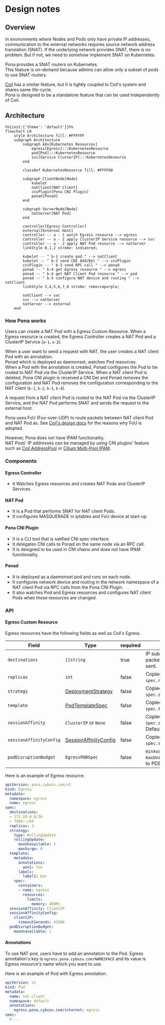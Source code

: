 # Design notes

## Overview

In environments where Nodes and Pods only have private IP addresses, communication to the external networks requires source network address translation (SNAT).
If the underlying network provides SNAT, there is no problem. But if not, we need to somehow implement SNAT on Kubernetes.

Pona provides a SNAT routers on Kubernetes.  
This feature is on-demand because admins can allow only a subset of pods to use SNAT routers.

[Coil](https://github.com/cybozu-go/coil) has a similar feature, but it is tightly coupled to Coil's system and shares same life-cycle.  
Pona is designed to be a standalone feature that can be used independently of Coil.

## Architecture

```mermaid
%%{init:{'theme': 'default'}}%%
flowchart LR
    style Architecture fill: #FFFFFF
    subgraph Architecture
        subgraph k8s[Kubernetes Resources]
            egress[Egress]:::KubernetesResource
            pod[Pod]:::KubernetesResource
            svc[Service ClusterIP]:::KubernetesResource
        end

        classDef KubernetesResource fill: #FFFF00

        subgraph ClientNode[Node]
            kubelet
            natClient[NAT Client]
            cniPlugin[Pona CNI Plugin]
            ponad[Ponad]
        end

        subgraph ServerNode[Node]
            natServer[NAT Pod]
        end

        controller[Egress Controller]
        external[External Host]
        controller -- a - 1 watch Egress resource --> egress
        controller -- a - 2 apply ClusterIP Service resource --> svc
        controller -- a - 2 apply NAT Pod resource --> natServer
        linkStyle 0,1,2 stroke: indianred;

        kubelet -- " b-1 create pod " --> natClient
        kubelet -- " b-2 send CNI Add/Del " --> cniPlugin
        cniPlugin -- " b-3 send RPC call " --> ponad
        ponad -- " b-4 get Egress resource " --> egress
        ponad -- " b-4 get NAT Client Pod resource " --> pod
        ponad -- " b-5 configure NAT device and routing " --> natClient
        linkStyle 3,4,5,6,7,8 stroke: rebeccapurple;

        natClient --> svc
        svc --> natServer
        natServer --> external
    end
```

### How Pona works

Users can create a NAT Pod with a Egress Custom Resource.
When a Egress resource is created, the Egress Controller creates a NAT Pod and a ClusterIP Service (`a-1`, `a-2`).

When a user want to send a request with NAT, the user creates a NAT client Pod with an annotation.  
Ponad which is deployed as daemonset, watches Pod resources.  
When a Pod with the annotation is created, Ponad configures the Pod to be routed to NAT Pod via the ClusterIP Service.
When a NAT client Pod is deleted, Pona CNI plugin is received a CNI Del and Ponad removes the configuration and NAT Pod removes the configuration corresponding to the NAT client (`b-1`, `b-2`, `b-3`, `b-4`).

A request from a NAT client Pod is routed to the NAT Pod via the ClusterIP Service, and the NAT Pod performs SNAT and sends the request to the external host.

Pona uses FoU (Foo-over-UDP) to route packets between NAT client Pod and NAT Pod as.
See [Coil's design docs](https://github.com/cybozu-go/coil/blob/main/docs/design.md#foo-over-udp-tunnel) for the reasons why FoU is adopted.

However, Pona does not have IPAM functionality.  
NAT Pods' IP addresses can be managed by using CNI plugins' feature such as [Coil AddressPool](https://github.com/cybozu-go/coil/blob/main/docs/usage.md#address-pools) or [Cilium Multi-Pool IPAM](https://docs.cilium.io/en/latest/network/concepts/ipam/multi-pool/).

### Components

#### Egress Controller
- It Watches Egress resources and creates NAT Pods and ClusterIP Services.

#### NAT Pod
- It is a Pod that performs SNAT for NAT client Pods.
- It configures MASQUERADE in iptables and FoU device at start-up

#### Pona CNI Plugin
- It is a CLI tool that is satified CNI spec interface.
- It delegates CNI calls to Ponad on the same node via an RPC call.
- It is designed to be used in CNI chains and does not have IPAM functionality.

#### Ponad
- It is deployed as a daemonset pod and runs on each node.
- It configures network device and routing in the network namespace of a NAT client Pod via RPC calls from the Pona CNI Plugin.
- It also watches Pod and Egress resources and configures NAT client Pods when those resources are changed.

### API 

#### Egress Custom Resource 

Egress resources have the following fields as well as Coil's Egress.

| Field                   | Type                      | required | Description                                                     |
|-------------------------|---------------------------|----------|-----------------------------------------------------------------|
| `destinations`          | `[]string`                | true     | IP subnets where the packets are SNATed and sent.               |
| `replicas`              | `int`                     | false    | Copied to Deployment's `spec.replicas`.  Default is 1.          |
| `strategy`              | [DeploymentStrategy][]    | false    | Copied to Deployment's `spec.strategy`.                         |
| `template`              | [PodTemplateSpec][]       | false    | Copied to Deployment's `spec.template`.                         |
| `sessionAffinity`       | `ClusterIP` or `None`     | false    | Copied to Service's `spec.sessionAffinity`.  Default is `None`. |
| `sessionAffinityConfig` | [SessionAffinityConfig][] | false    | Copied to Service's `spec.sessionAffinityConfig`.               |
| `podDisruptionBudget`   | `EgressPDBSpec`           | false    | `minAvailable` and `maxUnavailable` are copied to PDB's spec.   |

[DeploymentStrategy]: https://kubernetes.io/docs/reference/generated/kubernetes-api/v1.30/#deploymentstrategy-v1-apps
[PodTemplateSpec]: https://kubernetes.io/docs/reference/generated/kubernetes-api/v1.30/#podtemplatespec-v1-core
[SessionAffinityConfig]: https://kubernetes.io/docs/reference/generated/kubernetes-api/v1.30/#sessionaffinityconfig-v1-core


Here is an example of Egress resource.

```yaml
apiVersion: pona.cybozu.com/v1
kind: Egress
metadata:
  namespace: egress
  name: egress
spec:
  destinations:
  - 172.20.0.0/16
  - fd04::/64
  replicas: 3
  strategy:
    type: RollingUpdate
    rollingUpdate:
      maxUnavailable: 2
      maxSurge: 0
  template:
    metadata:
      annotations:
        ann1: foo
      labels:
        label1: bar
    spec:
      containers:
      - name: egress
        resources:
          limits:
            memory: 400Mi
  sessionAffinity: ClientIP
  sessionAffinityConfig:
    clientIP:
      timeoutSeconds: 43200
  podDisruptionBudget:
    maxUnavailable: 1
```

#### Annotations
To use NAT pod, users have to add an annotation to the Pod.
Egress annotation's key is `egress.pona.cybozu.com/NAMESPACE` and its value is Egress resource's name which you want to use.

Here is an example of Pod with Egress annotation.

```yaml
apiVersion: v1
kind: Pod
metadata:
  name: nat-client
  namespace: default
  annotations:
    egress.pona.cybozu.com/internet: egress
spec:
  # ...
```

